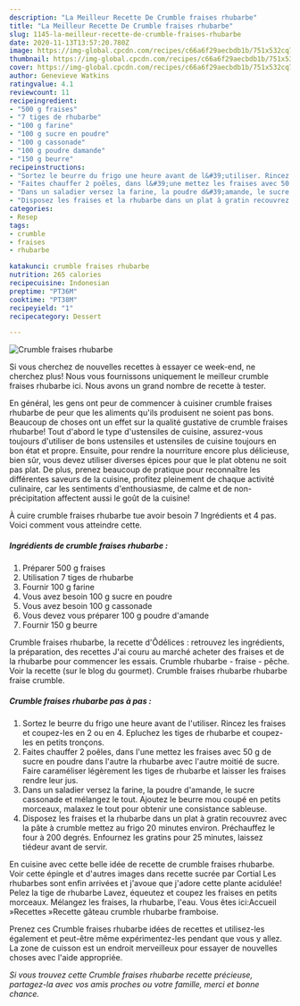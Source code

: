 ```yaml
---
description: "La Meilleur Recette De Crumble fraises rhubarbe"
title: "La Meilleur Recette De Crumble fraises rhubarbe"
slug: 1145-la-meilleur-recette-de-crumble-fraises-rhubarbe
date: 2020-11-13T13:57:20.780Z
image: https://img-global.cpcdn.com/recipes/c66a6f29aecbdb1b/751x532cq70/crumble-fraises-rhubarbe-photo-principale-de-la-recette.jpg
thumbnail: https://img-global.cpcdn.com/recipes/c66a6f29aecbdb1b/751x532cq70/crumble-fraises-rhubarbe-photo-principale-de-la-recette.jpg
cover: https://img-global.cpcdn.com/recipes/c66a6f29aecbdb1b/751x532cq70/crumble-fraises-rhubarbe-photo-principale-de-la-recette.jpg
author: Genevieve Watkins
ratingvalue: 4.1
reviewcount: 11
recipeingredient:
- "500 g fraises"
- "7 tiges de rhubarbe"
- "100 g farine"
- "100 g sucre en poudre"
- "100 g cassonade"
- "100 g poudre damande"
- "150 g beurre"
recipeinstructions:
- "Sortez le beurre du frigo une heure avant de l&#39;utiliser. Rincez les fraises et coupez-les en 2 ou en 4. Epluchez les tiges de rhubarbe et coupez-les en petits tronçons."
- "Faites chauffer 2 poêles, dans l&#39;une mettez les fraises avec 50 g de sucre en poudre dans l&#39;autre la rhubarbe avec l&#39;autre moitié de sucre. Faire caraméliser légèrement les tiges de rhubarbe et laisser les fraises rendre leur jus."
- "Dans un saladier versez la farine, la poudre d&#39;amande, le sucre cassonade et mélangez le tout. Ajoutez le beurre mou coupé en petits morceaux, malaxez le tout pour obtenir une consistance sableuse."
- "Disposez les fraises et la rhubarbe dans un plat à gratin recouvrez avec la pâte à crumble mettez au frigo 20 minutes environ. Préchauffez le four à 200 degrés. Enfournez les gratins pour 25 minutes, laissez tiédeur avant de servir."
categories:
- Resep
tags:
- crumble
- fraises
- rhubarbe

katakunci: crumble fraises rhubarbe 
nutrition: 265 calories
recipecuisine: Indonesian
preptime: "PT36M"
cooktime: "PT38M"
recipeyield: "1"
recipecategory: Dessert

---
```



![Crumble fraises rhubarbe](https://img-global.cpcdn.com/recipes/c66a6f29aecbdb1b/751x532cq70/crumble-fraises-rhubarbe-photo-principale-de-la-recette.jpg)

Si vous cherchez de nouvelles recettes à essayer ce week-end, ne cherchez plus! Nous vous fournissons uniquement le meilleur crumble fraises rhubarbe ici. Nous avons un grand nombre de recette à tester.

En général, les gens ont peur de commencer à cuisiner crumble fraises rhubarbe de peur que les aliments qu'ils produisent ne soient pas bons. Beaucoup de choses ont un effet sur la qualité gustative de crumble fraises rhubarbe! Tout d'abord le type d'ustensiles de cuisine, assurez-vous toujours d'utiliser de bons ustensiles et ustensiles de cuisine toujours en bon état et propre. Ensuite, pour rendre la nourriture encore plus délicieuse, bien sûr, vous devez utiliser diverses épices pour que le plat obtenu ne soit pas plat. De plus, prenez beaucoup de pratique pour reconnaître les différentes saveurs de la cuisine, profitez pleinement de chaque activité culinaire, car les sentiments d'enthousiasme, de calme et de non-précipitation affectent aussi le goût de la cuisine!

<!--inarticleads1-->

À cuire crumble fraises rhubarbe tue avoir besoin 7 Ingrédients et 4 pas. Voici comment vous atteindre cette.

##### Ingrédients de crumble fraises rhubarbe :

1. Préparer 500 g fraises
1. Utilisation 7 tiges de rhubarbe
1. Fournir 100 g farine
1. Vous avez besoin 100 g sucre en poudre
1. Vous avez besoin 100 g cassonade
1. Vous devez vous préparer 100 g poudre d&#39;amande
1. Fournir 150 g beurre


Crumble fraises rhubarbe, la recette d&#39;Ôdélices : retrouvez les ingrédients, la préparation, des recettes J&#39;ai couru au marché acheter des fraises et de la rhubarbe pour commencer les essais. Crumble rhubarbe - fraise - pêche. Voir la recette (sur le blog du gourmet). Crumble fraises rhubarbe rhubarbe fraise crumble. 

<!--inarticleads2-->

##### Crumble fraises rhubarbe pas à pas :

1. Sortez le beurre du frigo une heure avant de l&#39;utiliser. Rincez les fraises et coupez-les en 2 ou en 4. Epluchez les tiges de rhubarbe et coupez-les en petits tronçons.
1. Faites chauffer 2 poêles, dans l&#39;une mettez les fraises avec 50 g de sucre en poudre dans l&#39;autre la rhubarbe avec l&#39;autre moitié de sucre. Faire caraméliser légèrement les tiges de rhubarbe et laisser les fraises rendre leur jus.
1. Dans un saladier versez la farine, la poudre d&#39;amande, le sucre cassonade et mélangez le tout. Ajoutez le beurre mou coupé en petits morceaux, malaxez le tout pour obtenir une consistance sableuse.
1. Disposez les fraises et la rhubarbe dans un plat à gratin recouvrez avec la pâte à crumble mettez au frigo 20 minutes environ. Préchauffez le four à 200 degrés. Enfournez les gratins pour 25 minutes, laissez tiédeur avant de servir.


En cuisine avec cette belle idée de recette de crumble fraises rhubarbe. Voir cette épingle et d&#39;autres images dans recette sucrée par Cortial Les rhubarbes sont enfin arrivées et j&#39;avoue que j&#39;adore cette plante acidulée! Pelez la tige de rhubarbe Lavez, équeutez et coupez les fraises en petits morceaux. Mélangez les fraises, la rhubarbe, l&#39;eau. Vous êtes ici:Accueil »Recettes »Recette gâteau crumble rhubarbe framboise. 

<!--inarticleads1-->

<p>
Prenez ces Crumble fraises rhubarbe idées de recettes et utilisez-les également et peut-être même expérimentez-les pendant que vous y allez. La zone de cuisson est un endroit merveilleux pour essayer de nouvelles choses avec l'aide appropriée.
</p>

<p>
<i>Si vous trouvez cette Crumble fraises rhubarbe recette précieuse, partagez-la avec vos amis proches ou votre famille, merci et bonne chance.</i>
</p>
